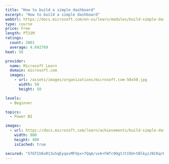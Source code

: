 ```yaml
---
title: "How to build a simple dashboard"
excerpt: "How to build a simple dashboard"
webUrl: https://docs.microsoft.com/en-us/learn/modules/build-simple-dashboard/
type: course
price: Free
length: PT31M
ratings:
  count: 3001
  average: 4.692769
heat: 56

provider:
  name: Microsoft Learn
  domain: microsoft.com
  images:
    - url: /assets/images/organizations/microsoft.com-50x50.jpg
      width: 50
      height: 50

levels:
  - Beginner

topics:
  - Power BI

images:
  - url: https://docs.microsoft.com/learn/achievements/build-simple-dashboard-social.png
    width: 800
    height: 400
    isCached: true

secured: "57GTIU6xR13u5qEyqovMFVpx+7QqA/vx6+FWTc9OgtJtI8U+tBlkyzJ8CKqrD4O7XvbTZC6gLuMiLUSVzdFGyQDTIQ2z5bxeNRCGP2UNErRgNehDV/NvOXaeKHn/cOpLVUSf2cmEvUNV2G0mrt7Fv7G6xhMVHw45tgWMS+ITk+V5iuEJnuHwrhd1p6+rkCVbuiPPESWANUgMDRbkc8EfcEJWOa56y+DXkfbs6pgpRfiC8bOOQDcdMyIpRJ1YMXdtT6tPP/8g5X5aXsW9zdMMOfd8sD0mlZSgKrM6P828Zk2vkXjyO+/fGMjhRKFfY970CZ2akbqUA8ICgFj3xa++AsrF5U5EAfvHNkfqeQqNlh3dc1Qeic7oUQrXxiMi9MVXqieg09K8/peepk1PTwF7I19KY5domYTq6ODs0RIxHqA=;qFHmtdMY9+2x+C6EZ8Umxg=="
---
```


